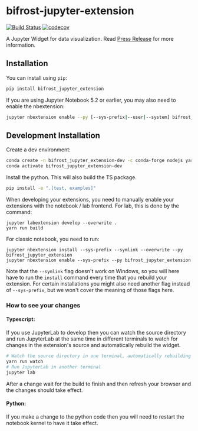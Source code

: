 
# bifrost-jupyter-extension

[![Build Status](https://travis-ci.org//bifrost-jupyter-extension.svg?branch=master)](https://travis-ci.org//bifrost_jupyter_extension)
[![codecov](https://codecov.io/gh//bifrost-jupyter-extension/branch/master/graph/badge.svg)](https://codecov.io/gh//bifrost-jupyter-extension)


A Jupyter Widget for data visualization. 
Read [Press Release](./docs/PRESS_RELEASE.md) for more information.

## Installation

You can install using `pip`:

```bash
pip install bifrost_jupyter_extension
```

If you are using Jupyter Notebook 5.2 or earlier, you may also need to enable
the nbextension:
```bash
jupyter nbextension enable --py [--sys-prefix|--user|--system] bifrost_jupyter_extension
```

## Development Installation

Create a dev environment:
```bash
conda create -n bifrost_jupyter_extension-dev -c conda-forge nodejs yarn python jupyterlab
conda activate bifrost_jupyter_extension-dev
```

Install the python. This will also build the TS package.
```bash
pip install -e ".[test, examples]"
```

When developing your extensions, you need to manually enable your extensions with the
notebook / lab frontend. For lab, this is done by the command:

```
jupyter labextension develop --overwrite .
yarn run build
```

For classic notebook, you need to run:

```
jupyter nbextension install --sys-prefix --symlink --overwrite --py bifrost_jupyter_extension
jupyter nbextension enable --sys-prefix --py bifrost_jupyter_extension
```

Note that the `--symlink` flag doesn't work on Windows, so you will here have to run
the `install` command every time that you rebuild your extension. For certain installations
you might also need another flag instead of `--sys-prefix`, but we won't cover the meaning
of those flags here.

### How to see your changes
#### Typescript:
If you use JupyterLab to develop then you can watch the source directory and run JupyterLab at the same time in different
terminals to watch for changes in the extension's source and automatically rebuild the widget.

```bash
# Watch the source directory in one terminal, automatically rebuilding when needed
yarn run watch
# Run JupyterLab in another terminal
jupyter lab
```

After a change wait for the build to finish and then refresh your browser and the changes should take effect.

#### Python:
If you make a change to the python code then you will need to restart the notebook kernel to have it take effect.

